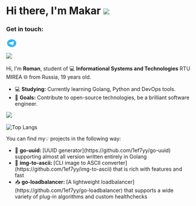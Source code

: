 <h1>Hi there, I'm Makar</a>
<img src="https://github.com/blackcater/blackcater/raw/main/images/Hi.gif" height="32"/></h1>
<h3>Get in touch:</h3>
<a href="https://t.me/1ef7yy" rel="nofollow"><img align="center" src="https://raw.githubusercontent.com/AliSawari/github-profile-readme-generator/master/src/images/icons/Social/telegram.svg" alt="Telegram: @kasimovrom" height="25" width="30" style="max-width: 100%;"></a>

<p dir="auto"></p>

![](https://komarev.com/ghpvc/?username=1ef7yy)

<p dir="auto">Hi, I'm <strong>Roman</strong>, student of 💻 <strong>Informational Systems and Technologies</strong> RTU MIREA 🌐 from Russia, 19 years old.</p>

<ul dir="auto">
<li>💻 <strong>Studying:</strong> Currently learning Golang, Python and DevOps tools.</li>
<li>🎯 <strong>Goals:</strong> Contribute to open-source technologies, be a brilliant software engineer.</li>
</ul>

<p dir="auto"></p>

![](https://github-readme-stats.vercel.app/api?username=1ef7yy&show_icons=true&title_color=1E90FF&text_color=ffffff&bg_color=000000&icon_color=00BFFF&border_radius=10)

<p dir="auto"></p>

![Top Langs](https://github-readme-stats.vercel.app/api/top-langs/?username=1ef7yy&layout=compact&title_color=1E90FF&text_color=ffffff&bg_color=000000&icon_color=00BFFF&border_radius=10)

<p dir="auto">You can find my💡 projects in the following way:</p>
<ul dir="auto">
<li>📱 <strong>go-uuid: </strong>[UUID generator](https://github.com/1ef7yy/go-uuid) supporting almost all version written entirely in Golang</li>
<li>📸 <strong>img-to-ascii: </strong>[CLI image to ASCII converter](https://github.com/1ef7yy/img-to-ascii) that is rich with features and fast</li>
<li>📥 <strong>go-loadbalancer: </strong>[A lightweight loadbalancer](https://github.com/1ef7yy/go-loadbalancer) that supports a wide variety of plug-in algorithms and custom healthchecks</li>
</ul>

<!--
**1ef7yy/1ef7yy** is a ✨ _special_ ✨ repository because its `README.md` (this file) appears on your GitHub profile.

Here are some ideas to get you started:

- 🔭 I’m currently working on ...
- 🌱 I’m currently learning ...
- 👯 I’m looking to collaborate on ...
- 🤔 I’m looking for help with ...
- 💬 Ask me about ...
- 📫 How to reach me: ...
- 😄 Pronouns: ...
- ⚡ Fun fact: ...
-->
